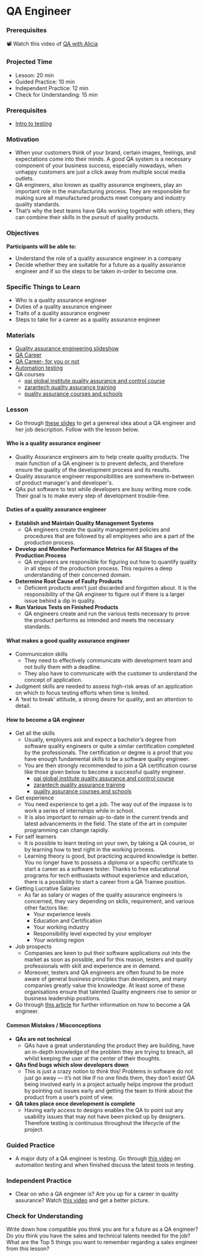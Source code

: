 # QA Engineer

### Prerequisites

📽️ Watch this video of [QA with Alicia](https://www.dropbox.com/s/0p33mywfg7pi5rk/video1619906726.mp4?dl=0)

### Projected Time

- Lesson: 20 min
- Guided Practice: 10 min
- Independent Practice: 12 min
- Check for Understanding: 15 min

### Prerequisites

- [Intro to testing](../../testing-and-tdd/testing-and-tdd.md)

### Motivation

- When your customers think of your brand, certain images, feelings, and expectations come into their minds. A good QA system is a necessary component of your business success, especially nowadays, when unhappy customers are just a click away from multiple social media outlets.
- QA engineers, also known as quality assurance engineers, play an important role in the manufacturing process. They are responsible for making sure all manufactured products meet company and industry quality standards.
- That’s why the best teams have QAs working together with others; they can combine their skills in the pursuit of quality products.

### Objectives

**Participants will be able to:**

- Understand the role of a quality assurance engineer in a company
- Decide whether they are suitable for a future as a quality assurance engineer and if so the steps to be taken in-order to become one.

### Specific Things to Learn

- Who is a quality assurance engineer
- Duties of a quality assurance engineer
- Traits of a quality assurance engineer
- Steps to take for a career as a quality assurance engineer

### Materials

- [Quality assurance engineering slideshow](https://docs.google.com/presentation/d/17PG75lHEEOaoNM6OuAUeoaLa7Hf14tJPiwwdy5I-G-c/edit#slide=id.g3509c77696_0_9)
- [QA Career](https://www.careerexplorer.com/careers/software-quality-assurance-engineer/how-to-become/)
- [QA Career- for you or not](https://www.youtube.com/watch?v=eD-tKxaUHCg)
- [Automation testing](https://www.youtube.com/watch?v=RbSlW8jZFe8)
- QA courses
  - [qai global institute quality assurance and control course](https://www.qaiglobalinstitute.com/product/quality-assurance-and-control/)
  - [zarantech quality assurance training](https://www.zarantech.com/quality-assurance-training/)
  - [quality assurance courses and schools](https://study.com/quality_assurance_certification.html)

### Lesson

- Go through [these slides](https://docs.google.com/presentation/d/17PG75lHEEOaoNM6OuAUeoaLa7Hf14tJPiwwdy5I-G-c/edit#slide=id.g22b045fc2c_0_8) to get a genereal idea about a QA engineer and her job description. Follow with the lesson below.

#### Who is a quality assurance engineer

- Quality Assurance engineers aim to help create quality products. The main function of a QA engineer is to prevent defects, and therefore ensure the quality of the development process and its results.
- Quality assurance engineer responsibilities are somewhere in-between of product manager's and developer's.
- QAs put software to test while developers are busy writing more code. Their goal is to make every step of development trouble-free.

#### Duties of a quality assurance engineer

- **Establish and Maintain Quality Management Systems**
  - QA engineers create the quality management policies and procedures that are followed by all employees who are a part of the production process.
- **Develop and Monitor Performance Metrics for All Stages of the Production Process**
  - QA engineers are responsible for figuring out how to quantify quality in all steps of the production process. This requires a deep understanding of their concerned domain.
- **Determine Root Cause of Faulty Products**
  - Deficient products aren’t just discarded and forgotten about. It is the responsibility of the QA engineer to figure out if there is a larger issue behind a dip in quality.
- **Run Various Tests on Finished Products**
  - QA engineers create and run the various tests necessary to prove the product performs as intended and meets the necessary standards.

#### What makes a good quality assurance engineer

- Communicaton skills
  - They need to effectively communicate with development team and not bully them with a deadline.
  - They also have to communicate with the customer to understand the concept of application.
- Judgment skills are needed to assess high-risk areas of an application on which to focus testing efforts when time is limited.
- A ‘test to break’ attitude, a strong desire for quality, and an attention to detail.

#### How to become a QA engineer

- Get all the skills
  - Usually, employers ask and expect a bachelor’s degree from software quality engineers or quite a similar certification completed by the professionals. The certification or degree is a proof that you have enough fundamental skills to be a software quality engineer.
  - You are then strongly recommended to join a QA certification course like those given below to become a successful quality engineer.
    - [qai global institute quality assurance and control course](https://www.qaiglobalinstitute.com/product/quality-assurance-and-control/)
    - [zarantech quality assurance training](https://www.zarantech.com/quality-assurance-training/)
    - [quality assurance courses and schools](https://study.com/quality_assurance_certification.html)
- Get experience
  - You need experience to get a job. The way out of the impasse is to work a series of internships while in school.
  - It is also important to remain up-to-date in the current trends and latest advancements in the field. The state of the art in computer programming can change rapidly.
- For self learners
  - It is possible to learn testing on your own, by taking a QA course, or by learning how to test right in the working process.
  - Learning theory is good, but practicing acquired knowledge is better. You no longer have to possess a diploma or a specific certificate to start a career as a software tester. Thanks to free educational programs for tech enthusiasts without experience and education, there is a possibility to start a career from a QA Trainee position.
- Getting Lucrative Salaries
  - As far as salary or wages of the quality assurance engineers is concerned, they vary depending on skills, requirement, and various other factors like:
    - Your experience levels
    - Education and Certification
    - Your working industry
    - Responsibility level expected by your employer
    - Your working region
- Job prospects
  - Companies are keen to put their software applications out into the market as soon as possible, and for this reason, testers and quality professionals with skill and experience are in demand.
  - Moreover, testers and QA engineers are often found to be more aware of general business principles than developers, and many companies greatly value this knowledge. At least some of these organisations ensure that talented Quality engineers rise to senior or business leadership positions.
- Go through [this article](https://www.careerexplorer.com/careers/software-quality-assurance-engineer/how-to-become/) for further information on how to become a QA engineer.

#### Common Mistakes / Misconceptions

- **QAs are not technical**
  - QAs have a great understanding the product they are building, have an in-depth knowledge of the problem they are trying to breach, all whilst keeping the user at the center of their thoughts.
- **QAs find bugs which slow developers down**
  - This is just a crazy notion to think this! Problems in software do not just go away — it’s not like if no one finds them, they don’t exist! QA being involved early in a project actually helps improve the product by pointing out issues early and getting the team to think about the product from a user’s point of view.
- **QA takes place once development is complete**
  - Having early access to designs enables the QA to point out any usability issues that may not have been picked up by designers. Therefore testing is continuous throughout the lifecycle of the project.

### Guided Practice

- A major duty of a QA engineer is testing. Go through [this video](https://www.youtube.com/watch?v=RbSlW8jZFe8) on automation testing and when finished discuss the latest tools in testing.

### Independent Practice

- Clear on who a QA engineer is? Are you up for a career in quality assurance? Watch [this video](https://www.youtube.com/watch?v=eD-tKxaUHCg) and get a better picture.

### Check for Understanding

Write down how compatible you think you are for a future as a QA engineer? Do you think you have the sales and technical talents needed for the job? What are the Top 5 things you want to remember regarding a sales engineer from this lesson?
